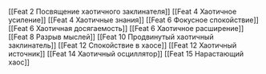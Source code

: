 [[Feat 2 Посвящение хаотичного заклинателя]]
[[Feat 4 Хаотичное усиление]]
[[Feat 4 Хаотичные знания]]
[[Feat 6 Фокусное спокойствие]]
[[Feat 6 Хаотичная досягаемость]]
[[Feat 6 Хаотичное расширение]]
[[Feat 8 Разрыв мыслей]]
[[Feat 10 Продвинутый хаотичный заклинатель]]
[[Feat 12 Спокойствие в хаосе]]
[[Feat 12 Хаотичный источник]]
[[Feat 14 Хаотичный осциллятор]]
[[Feat 15 Нарастающий хаос]]